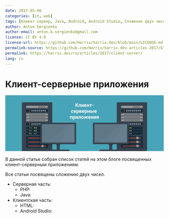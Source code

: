 ```yaml
---
date: 2017-05-08
categories: [it, web]
tags: [Клиент-сервер, Java, Android, Android Studio, Сложение двух чисел, JSON, HTML, PHP]
author: Anton Sergienko
author-email: anton.b.sergienko@gmail.com
license: CC BY 4.0
license-url: https://github.com/Harrix/harrix.dev/blob/main/LICENSE.md
permalink-source: https://github.com/Harrix/harrix.dev-articles-2017/blob/main/client-server/client-server.md
permalink: https://harrix.dev/ru/articles/2017/client-server/
lang: ru
---
```


# Клиент-серверные приложения

![Featured image](featured-image.svg)

В данной статье собран список статей на этом блоге посвященных клиент-серверным приложениям.

Все статьи посвящены сложению двух чисел.

- Серверная часть:
  - PHP:
  - Java:
- Клиентская часть:
  - HTML:
  - Android Studio:
